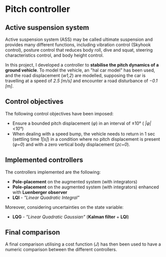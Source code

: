 # Pitch controller

## Active suspension system
Active suspension system (ASS) may be called ultimate suspension and provides many different functions, including vibration control (Skyhook control), posture control that reduces body roll, dive and squat, steering characteristics control, and body height control.

In this project, I developed a controller to **stabilise the pitch dynamics of a ground vehicle**.
To model the vehicle, an "hal car model" has been used, and the road displacement (*w1,2*) are modelled, supposing the car is travelling at a speed of *2.5 [m/s]* and encounter a road disturbance of *−0.1 [m]*.

## Control objectives
The following control objectives have been imposed:
- Ensure a bounded pitch displacement (*φ*) in an interval of ±10° ( *|φ|<10°*)
- When dealing with a speed bump, the vehicle needs to return in 1 sec (settling time *1[s]*) in a condition where no pitch displacement is present (*φ=0*) and with a zero vertical body displacement (*zc=0*).

## Implemented controllers
The controllers implemented are the following:
- **Pole-placement** on the augmented system (with integrators)
- **Pole-placement** on the augmented system (with integrators) enhanced with **Luenberger observer**
- **LQI** - *"Linear Quadratic Integral"*

Moreover, considering uncertainties on the state variable:

- **LQG** - *"Linear Quadratic Gaussian"* (**Kalman filter** + **LQI**)

## Final comparison
A final comparison utilising a cost function (*J*) has then been used to have a numeric comparison between the different controllers.
